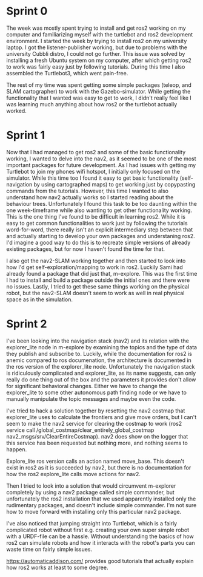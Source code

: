 # Sprint 0
The week was mostly spent trying to install and get ros2 working on my computer and familiarizing myself with the turtlebot and ros2 development environment.
I started the week by trying to install ros2 on my university laptop. I got the listener-publisher working, but due to problems with the university Cubbli distro, 
I could not go further. This issue was solved by installing a fresh Ubuntu system on my computer, after which getting ros2 to work was fairly easy just by following
tutorials. During this time I also assembled the Turtlebot3, which went pain-free. 

The rest of my time was spent getting some simple packages (teleop, and SLAM cartographer) to work with the Gazebo-simulator. While getting the functionality that 
I wanted was easy to get to work, I didn't really feel like I was learning much anything about how ros2 or the turtlebot actually worked.

# Sprint 1
Now that I had managed to get ros2 and some of the basic functionality working, I wanted to delve into the nav2, as it seemed to be one of the most important 
packages for future development. As I had issues with getting my Turtlebot to join my phones wifi hotspot, I initially only focused on the simulator. While this time
too I found it easy to get basic functionality (self-navigation by using cartographed maps) to get working just by copypasting commands from the tutorials. However,
this time I wanted to also understand how nav2 actually works so I started reading about the behaviour trees. Unfortunately I found this task to be too daunting within 
the one week-timeframe while also wanting to get other functionality working. This is the one thing I've found to be difficult in learning ros2. While it is easy 
to get common functionalities to work just by following the tutorials word-for-word, there really isn't an explicit intermediary step between that and actually
starting to develop your own packages and understaning ros2. I'd imagine a good way to do this is to recreate simple versions of already existing packages, but for
now I haven't found the time for that. 

I also got the nav2-SLAM working together and then started to look into how I'd get self-exploration/mapping to work in ros2. Luckily Sami had already found a 
package that did just that, m-explore. This was the first time I had to install and build a package outside the initial ones and there were no issues. 
Lastly, I tried to get these same things working on the physical robot, but the nav2-SLAM doesn't seem to work as well in real physical space as in the simulation.

# Sprint 2

I've been looking into the navigation stack (nav2) and its relation with the explorer_lite node in m-explore by examining the topics and the type of data they publish and subscribe to. Luckily, while the documentation for ros2 is anemic compared to ros documenation, the architecture is documented in the ros version of the explorer_lite node. Unfortunately the navigation stack is ridiculously complicated and explorer_lite, as its name suggests, can only really do one thing out of the box and the parameters it provides don't allow for significant behavioral changes. Either we have to change the explorer_lite to some other autonomous path finding node or we have to manually manipulate the topic messages and maybe even the code. 

I've tried to hack a solution together by resetting the nav2 costmap that explorer_lite uses to calculate the frontiers and give move orders, but I can't seem to make the nav2 service for clearing the costmap to work (ros2 service call /global_costmap/clear_entirely_global_costmap nav2_msgs/srv/ClearEntireCostmap). nav2 does show on the logger that this service has been requested but nothing more, and nothing seems to happen.

Explore_lite ros version calls an action named move_base. This doesn't exist in ros2 as it is succeeded by nav2, but there is no documentation for how the ros2 explore_lite calls move actions for nav2.

Then I tried to look into a solution that would circumvent m-explorer completely by using a nav2 package called simple commander, but unfortunately the ros2 installation that we used apparently installed only the rudimentary packages, and doesn't include simple commander. I'm not sure how to move forward with installing only this particular nav2 package.

I've also noticed that jumping straight into Turtlebot, which is a fairly complicated robot without first e.g. creating your own super simple robot with a URDF-file can be a hassle. Without understanding the basics of how ros2 can simulate robots and how it interacts with the robot's parts you can waste time on fairly simple issues.

https://automaticaddison.com/ provides good tutorials that actually explain how ros2 works at least to some degree.
